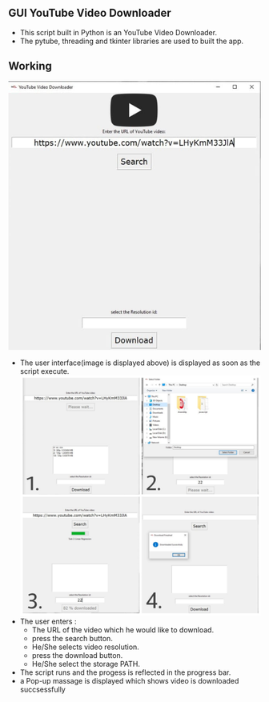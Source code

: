 ## GUI YouTube Video Downloader 
- This script built in Python is an YouTube Video Downloader. 
- The pytube, threading and tkinter libraries are used to built the app.
## Working
![Image](Before_run.jpg) 
- The user interface(image is displayed above) is displayed as soon as the script execute.
![image](Runtime_images.jpg)
- The user enters :
    - The URL of the video which he would like to download.
    - press the search button.
    - He/She selects video resolution.
    - press the download button.
    - He/She select the storage PATH.
- The script runs and the progess is reflected in the progress bar.
- a Pop-up massage is displayed which shows video is downloaded succsessfully
